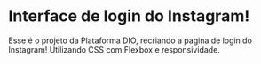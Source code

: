 # Interface de login do Instagram!
Esse é o projeto da Plataforma DIO, recriando a pagina de login do Instagram!
Utilizando CSS com Flexbox e responsividade.
